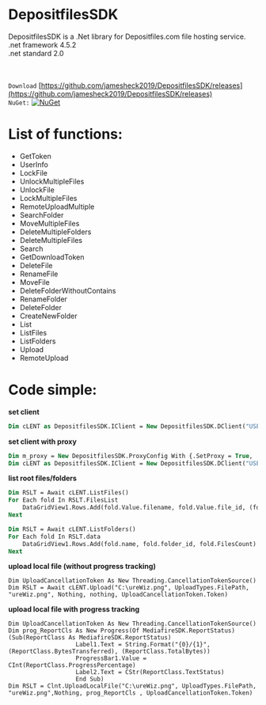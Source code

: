 # DepositfilesSDK
DepositfilesSDK is a .Net library for Depositfiles.com file hosting service.<br>
.net framework 4.5.2<br>
.net standard 2.0<br>
<br>
<br>

`Download`
[https://github.com/jamesheck2019/DepositfilesSDK/releases](https://github.com/jamesheck2019/DepositfilesSDK/releases)<br>
`NuGet:`
[![NuGet](https://img.shields.io/nuget/v/DeQmaTech.DepositfilesSDK.svg?style=flat-square&logo=nuget)](https://www.nuget.org/packages/DeQmaTech.DepositfilesSDK)<br>


# List of functions:
* GetToken
* UserInfo
* LockFile
* UnlockMultipleFiles
* UnlockFile
* LockMultipleFiles
* RemoteUploadMultiple
* SearchFolder
* MoveMultipleFiles
* DeleteMultipleFolders
* DeleteMultipleFiles
* Search
* GetDownloadToken
* DeleteFile
* RenameFile
* MoveFile
* DeleteFolderWithoutContains
* RenameFolder
* DeleteFolder
* CreateNewFolder
* List
* ListFiles
* ListFolders
* Upload
* RemoteUpload



# Code simple:
**set client**
```vb
Dim cLENT as DepositfilesSDK.IClient = New DepositfilesSDK.DClient("USER", "PASS", Nothing)
```
**set client with proxy**
```vb
Dim m_proxy = New DepositfilesSDK.ProxyConfig With {.SetProxy = True, .ProxyIP = "172.0.0.0", .ProxyPort = 80, .ProxyUsername = "usr", .ProxyPassword = "pas"}
Dim cLENT as DepositfilesSDK.IClient = New DepositfilesSDK.DClient("USER", "PASS", Nothing, m_proxy)
```
**list root files/folders**
```vb
Dim RSLT = Await cLENT.ListFiles()
For Each fold In RSLT.FilesList
    DataGridView1.Rows.Add(fold.Value.filename, fold.Value.file_id, (fold.Value.size))
Next

Dim RSLT = Await cLENT.ListFolders()
For Each fold In RSLT.data
    DataGridView1.Rows.Add(fold.name, fold.folder_id, fold.FilesCount)
Next
```
**upload local file (without progress tracking)**
```vb.net
Dim UploadCancellationToken As New Threading.CancellationTokenSource()
Dim RSLT = Await cLENT.Upload("C:\ureWiz.png", UploadTypes.FilePath, "ureWiz.png", Nothing, nothing, UploadCancellationToken.Token)
```
**upload local file with progress tracking**
```vb.net
Dim UploadCancellationToken As New Threading.CancellationTokenSource()
Dim prog_ReportCls As New Progress(Of MediafireSDK.ReportStatus)(Sub(ReportClass As MediafireSDK.ReportStatus)
                   Label1.Text = String.Format("{0}/{1}", (ReportClass.BytesTransferred), (ReportClass.TotalBytes))
                   ProgressBar1.Value = CInt(ReportClass.ProgressPercentage)
                   Label2.Text = CStr(ReportClass.TextStatus)
                   End Sub)
Dim RSLT = Clnt.UploadLocalFile("C:\ureWiz.png", UploadTypes.FilePath, "ureWiz.png",Nothing, prog_ReportCls , UploadCancellationToken.Token)
```

